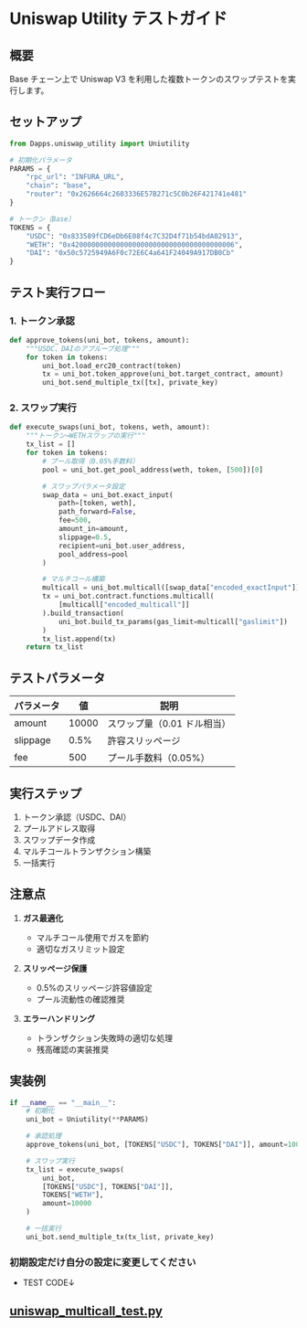 # Uniswap Utility テストガイド

## 概要

Base チェーン上で Uniswap V3 を利用した複数トークンのスワップテストを実行します。

## セットアップ

```python
from Dapps.uniswap_utility import Uniutility

# 初期化パラメータ
PARAMS = {
    "rpc_url": "INFURA_URL",
    "chain": "base",
    "router": "0x2626664c2603336E57B271c5C0b26F421741e481"
}

# トークン（Base）
TOKENS = {
    "USDC": "0x833589fCD6eDb6E08f4c7C32D4f71b54bdA02913",
    "WETH": "0x4200000000000000000000000000000000000006",
    "DAI": "0x50c5725949A6F0c72E6C4a641F24049A917DB0Cb"
}
```

## テスト実行フロー

### 1. トークン承認

```python
def approve_tokens(uni_bot, tokens, amount):
    """USDC、DAIのアプルーブ処理"""
    for token in tokens:
        uni_bot.load_erc20_contract(token)
        tx = uni_bot.token_approve(uni_bot.target_contract, amount)
        uni_bot.send_multiple_tx([tx], private_key)
```

### 2. スワップ実行

```python
def execute_swaps(uni_bot, tokens, weth, amount):
    """トークン→WETHスワップの実行"""
    tx_list = []
    for token in tokens:
        # プール取得（0.05%手数料）
        pool = uni_bot.get_pool_address(weth, token, [500])[0]

        # スワップパラメータ設定
        swap_data = uni_bot.exact_input(
            path=[token, weth],
            path_forward=False,
            fee=500,
            amount_in=amount,
            slippage=0.5,
            recipient=uni_bot.user_address,
            pool_address=pool
        )

        # マルチコール構築
        multicall = uni_bot.multicall([swap_data["encoded_exactInput"]])
        tx = uni_bot.contract.functions.multicall(
            [multicall["encoded_multicall"]]
        ).build_transaction(
            uni_bot.build_tx_params(gas_limit=multicall["gaslimit"])
        )
        tx_list.append(tx)
    return tx_list
```

## テストパラメータ

| パラメータ | 値    | 説明                        |
| ---------- | ----- | --------------------------- |
| amount     | 10000 | スワップ量（0.01 ドル相当） |
| slippage   | 0.5%  | 許容スリッページ            |
| fee        | 500   | プール手数料（0.05%）       |

## 実行ステップ

1. トークン承認（USDC、DAI）
2. プールアドレス取得
3. スワップデータ作成
4. マルチコールトランザクション構築
5. 一括実行

## 注意点

1. **ガス最適化**

   - マルチコール使用でガスを節約
   - 適切なガスリミット設定

2. **スリッページ保護**

   - 0.5%のスリッページ許容値設定
   - プール流動性の確認推奨

3. **エラーハンドリング**
   - トランザクション失敗時の適切な処理
   - 残高確認の実装推奨

## 実装例

```python
if __name__ == "__main__":
    # 初期化
    uni_bot = Uniutility(**PARAMS)

    # 承認処理
    approve_tokens(uni_bot, [TOKENS["USDC"], TOKENS["DAI"]], amount=10000)

    # スワップ実行
    tx_list = execute_swaps(
        uni_bot,
        [TOKENS["USDC"], TOKENS["DAI"]],
        TOKENS["WETH"],
        amount=10000
    )

    # 一括実行
    uni_bot.send_multiple_tx(tx_list, private_key)
```

### 初期設定だけ自分の設定に変更してください

- TEST CODE↓

## [uniswap_multicall_test.py ](uniswap_multicall_test.py)
